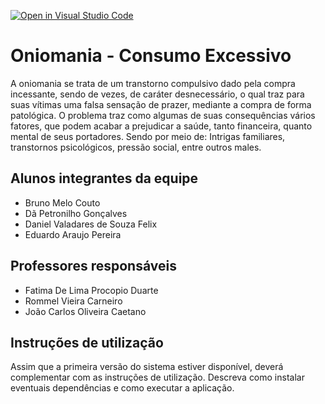 [![Open in Visual Studio Code](https://classroom.github.com/assets/open-in-vscode-f059dc9a6f8d3a56e377f745f24479a46679e63a5d9fe6f495e02850cd0d8118.svg)](https://classroom.github.com/online_ide?assignment_repo_id=459906&assignment_repo_type=GroupAssignmentRepo)
# Oniomania - Consumo Excessivo

A oniomania se trata de um transtorno compulsivo dado pela compra incessante, sendo de vezes, de caráter desnecessário, o qual traz para suas vítimas uma falsa sensação de prazer, mediante a compra de forma patológica. O problema traz como algumas de suas consequências vários fatores, que podem acabar a prejudicar a saúde, tanto financeira, quanto mental de seus portadores. Sendo por meio de: Intrigas familiares, transtornos psicológicos, pressão social, entre outros males.

## Alunos integrantes da equipe

* Bruno Melo Couto
* Dã Petronilho Gonçalves
* Daniel Valadares de Souza Felix
* Eduardo Araujo Pereira

## Professores responsáveis

* Fatima De Lima Procopio Duarte
* Rommel Vieira Carneiro
* João Carlos Oliveira Caetano

## Instruções de utilização

Assim que a primeira versão do sistema estiver disponível, deverá complementar com as instruções de utilização. Descreva como instalar eventuais dependências e como executar a aplicação.
